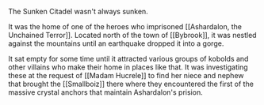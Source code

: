 The Sunken Citadel wasn't always sunken. 

It was the home of one of the heroes who imprisoned [[Ashardalon, the Unchained Terror]]. Located north of the town of [[Bybrook]], it was nestled against the mountains until an earthquake dropped it into a gorge. 

It sat empty for some time until it attracted various groups of kobolds and other villains who make their home in places like that. It was investigating these at the request of [[Madam Hucrele]] to find her niece and nephew that brought the [[Smallboiz]] there where they encountered the first of the massive crystal anchors that maintain Ashardalon's prision. 